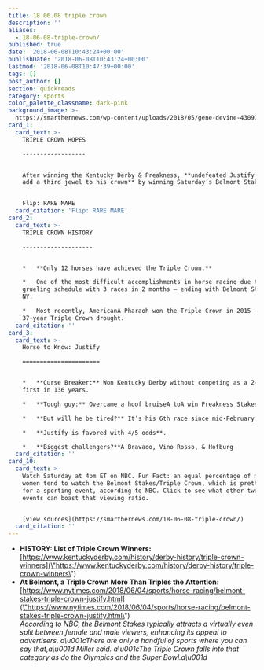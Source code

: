 ```yaml
---
title: 18.06.08 triple crown
description: ''
aliases:
  - 18-06-08-triple-crown/
published: true
date: '2018-06-08T10:43:24+00:00'
publishDate: '2018-06-08T10:43:24+00:00'
lastmod: '2018-06-08T10:47:39+00:00'
tags: []
post_author: []
section: quickreads
category: sports
color_palette_classname: dark-pink
background_image: >-
  https://smarthernews.com/wp-content/uploads/2018/05/gene-devine-430971-unsplash-scaled.jpg
card_1:
  card_text: >-
    TRIPLE CROWN HOPES

    ------------------


    After winning the Kentucky Derby & Preakness, **undefeated Justify looks to
    add a third jewel to his crown** by winning Saturday’s Belmont Stakes.


    Flip: RARE MARE
  card_citation: 'Flip: RARE MARE'
card_2:
  card_text: >-
    TRIPLE CROWN HISTORY

    --------------------


    *   **Only 12 horses have achieved the Triple Crown.**

    *   One of the most difficult accomplishments in horse racing due to
    grueling schedule with 3 races in 2 months – ending with Belmont Stakes in
    NY.

    *   Most recently, AmericanA Pharaoh won the Triple Crown in 2015 – ending a
    37-year Triple Crown drought.
  card_citation: ''
card_3:
  card_text: >-
    Horse to Know: Justify

    ======================


    *   **Curse Breaker:** Won Kentucky Derby without competing as a 2-yr-old, a
    first in 136 years.

    *   **Tough guy:** Overcame a hoof bruiseA toA win Preakness Stakes.

    *   **But will he be tired?** It’s his 6th race since mid-February.

    *   **Justify is favored with 4/5 odds**.

    *   **Biggest challengers?**A Bravado, Vino Rosso, & Hofburg
  card_citation: ''
card_10:
  card_text: >-
    Watch Saturday at 4pm ET on NBC. Fun Fact: an equal percentage of men &
    women tend to watch the Belmont Stakes/Triple Crown, which is pretty rare
    for a sporting event, according to NBC. Click to see what other two sporting
    events can boast that viewing ratio.


    [view sources](https://smarthernews.com/18-06-08-triple-crown/)
  card_citation: ''
---
```

*   **HISTORY: List of Triple Crown Winners:**  
    [https://www.kentuckyderby.com/history/derby-history/triple-crown-winners](\"https://www.kentuckyderby.com/history/derby-history/triple-crown-winners\")
*   **At Belmont, a Triple Crown More Than Triples the Attention:**  
    [https://www.nytimes.com/2018/06/04/sports/horse-racing/belmont-stakes-triple-crown-justify.html](\"https://www.nytimes.com/2018/06/04/sports/horse-racing/belmont-stakes-triple-crown-justify.html\")  
    _According to NBC, the Belmont Stakes typically attracts a virtually even split between female and male viewers, enhancing its appeal to advertisers. a\\u001cThere are only a handful of sports where you can say that,a\\u001d Miller said. a\\u001cThe Triple Crown falls into that category as do the Olympics and the Super Bowl.a\\u001d_